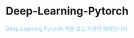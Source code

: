 # Deep-Learning-Pytorch
<span style = 'color: skyblue'>Deep Learning Pytorch 책을 보고 작성한 예제입니다</span>
